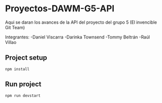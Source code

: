 # Proyectos-DAWM-G5-API
Aqui se daran los avances de la API del proyecto del grupo 5 (El invencible Git Team)

Integrantes:
-Daniel Viscarra
-Darinka Townsend
-Tommy Beltrán
-Raúl Villao

## Project setup
```
npm install
```
## Run project 
```
npm run devstart
```
